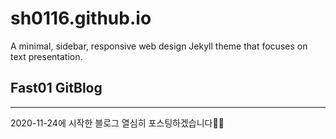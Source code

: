 # sh0116.github.io
A minimal, sidebar, responsive web design Jekyll theme that focuses on text presentation. 

<h2>Fast01 GitBlog</h2>

----------
2020-11-24에 시작한 블로그 열심히 포스팅하겠습니다🤦‍♂️
